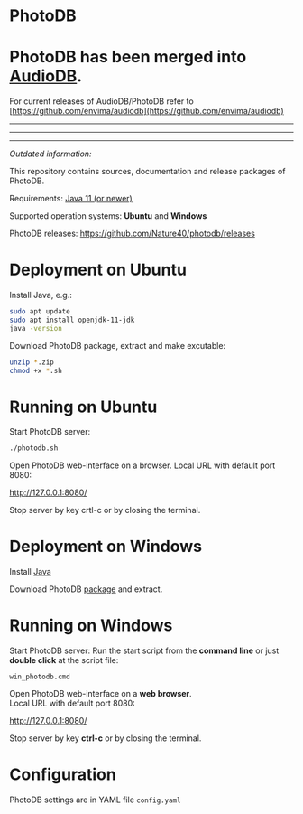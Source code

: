 # PhotoDB

# **PhotoDB has been merged into [AudioDB](https://github.com/envima/audiodb).**

For current releases of AudioDB/PhotoDB refer to [https://github.com/envima/audiodb](https://github.com/envima/audiodb)

---
---
---

*Outdated information:*

This repository contains sources, documentation and release packages of PhotoDB.  

Requirements: [Java 11 (or newer)](https://adoptium.net)

Supported operation systems: **Ubuntu** and **Windows**

PhotoDB releases: https://github.com/Nature40/photodb/releases

# Deployment on Ubuntu

Install Java, e.g.:

```bash
sudo apt update
sudo apt install openjdk-11-jdk
java -version
```

Download PhotoDB package, extract and make excutable:
```bash
unzip *.zip
chmod +x *.sh
```

# Running on Ubuntu

Start PhotoDB server:

```bash
./photodb.sh
```

Open PhotoDB web-interface on a browser.
Local URL with default port 8080:

http://127.0.0.1:8080/

Stop server by key crtl-c or by closing the terminal.


# Deployment on Windows

Install [Java](https://adoptium.net)

Download PhotoDB [package](https://github.com/Nature40/photodb/releases) and extract.

# Running on Windows

Start PhotoDB server: Run the start script from the **command line** or just **double click** at the script file:

```
win_photodb.cmd
```

Open PhotoDB web-interface on a **web browser**.  
Local URL with default port 8080:

http://127.0.0.1:8080/

Stop server by key **ctrl-c** or by closing the terminal.

# Configuration

PhotoDB settings are in YAML file `config.yaml`
